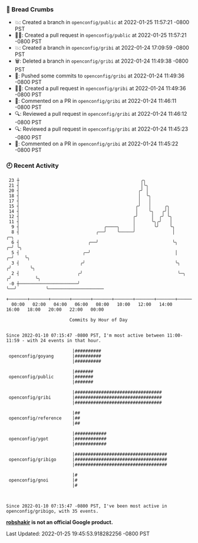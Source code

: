### 🍞 Bread Crumbs

 * 💥: Created a branch in `openconfig/public` at 2022-01-25 11:57:21 -0800 PST
 * ✍🏼: Created a pull request in `openconfig/public` at 2022-01-25 11:57:21 -0800 PST
 * 💥: Created a branch in `openconfig/gribi` at 2022-01-24 17:09:59 -0800 PST
 * 🗑: Deleted a branch in `openconfig/gribi` at 2022-01-24 11:49:38 -0800 PST
 * 🚢: Pushed some commits to `openconfig/gribi` at 2022-01-24 11:49:36 -0800 PST
 * ✍🏼: Created a pull request in `openconfig/gribi` at 2022-01-24 11:49:36 -0800 PST
 * 💬: Commented on a PR in  `openconfig/gribi` at 2022-01-24 11:46:11 -0800 PST
 * 🔍: Reviewed a pull request in  `openconfig/gribi` at 2022-01-24 11:46:12 -0800 PST
 * 🔍: Reviewed a pull request in  `openconfig/gribi` at 2022-01-24 11:45:23 -0800 PST
 * 💬: Commented on a PR in  `openconfig/gribi` at 2022-01-24 11:45:22 -0800 PST

### 🕘 Recent Activity
```
 23 ┼                                              ╭╮
 21 ┤                                              │╰╮
 20 ┤                                             ╭╯ │
 18 ┤                                             │  ╰╮
 17 ┤                                             │   │
 15 ┤                                            ╭╯   │     ╭╮
 14 ┤                                            │    ╰╮   ╭╯│
 12 ┤                                           ╭╯     │  ╭╯ ╰╮
 11 ┤                                           │      ╰╮╭╯   │
  9 ┤                                ╭────╮     │       ╰╯    ╰╮
  8 ┤                             ╭──╯    ╰─────╯              │            ╭─╮
  6 ┤                          ╭──╯                            ╰╮         ╭─╯ ╰╮
  5 ┤                        ╭─╯                                │       ╭─╯    ╰╮
  3 ┤                       ╭╯                                  ╰╮     ╭╯       ╰╮
  2 ┤                      ╭╯                                    ╰─╮  ╭╯         ╰╮
 -0 ┼──────────────────────╯                                       ╰──╯           ╰─────────────────────
    +───────+───────+───────+───────+───────+───────+───────+───────+───────+───────+───────+───────+────
  00:00   02:00   04:00   06:00   08:00   10:00   12:00   14:00   16:00   18:00   20:00   22:00   00:00   

						Commits by Hour of Day


Since 2022-01-10 07:15:47 -0800 PST, I'm most active between 11:00-11:59 - with 24 events in that hour.

```



```
                         |##########
 openconfig/goyang       |##########
                         |##########

                         |#######
 openconfig/public       |#######
                         |#######

                         |#################################
 openconfig/gribi        |#################################
                         |#################################

                         |##
 openconfig/reference    |##
                         |##

                         |############
 openconfig/ygot         |############
                         |############

                         |###################################
 openconfig/gribigo      |###################################
                         |###################################

                         |#
 openconfig/gnoi         |#
                         |#



Since 2022-01-10 07:15:47 -0800 PST, I've been most active in openconfig/gribigo, with 35 events.

```
**[robshakir](mailto:robjs@google.com) is not an official Google product.**  


Last Updated: 2022-01-25 19:45:53.918282256 -0800 PST
